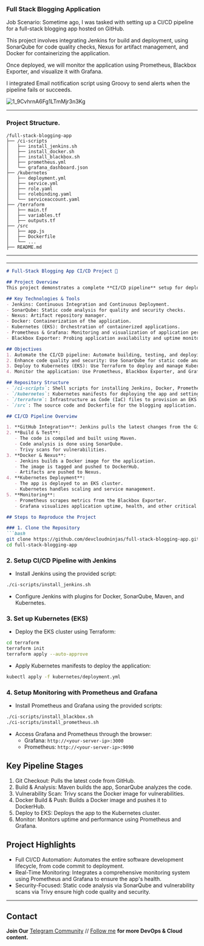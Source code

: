 ### Full Stack Blogging Application

Job Scenario:
Sometime ago, I was tasked with setting up a CI/CD pipeline for a full-stack blogging app hosted on GitHub.

This project involves integrating Jenkins for build and deployment, using SonarQube for code quality checks,
Nexus for artifact management, and Docker for containerizing the application.

Once deployed, we will monitor the application using Prometheus, Blackbox Exporter, and visualize it with Grafana.

I integrated Email notification script using Groovy to send alerts when the pipeline fails or succeeds. 


![1_9CvhrnA6Fg1LTmMjr3n3Kg](https://github.com/user-attachments/assets/837ea1ca-f69e-40a1-b4ee-15ace4dc3892)

---

### Project Structure.

``` 
/full-stack-blogging-app
├── /ci-scripts
│   ├── install_jenkins.sh
│   ├── install_docker.sh
│   ├── install_blackbox.sh
│   ├── prometheus.yml
│   └── grafana_dashboard.json
├── /kubernetes
│   ├── deployment.yml
│   ├── service.yml
│   ├── role.yaml
│   ├── rolebinding.yaml
│   └── serviceaccount.yaml
├── /terraform
│   ├── main.tf
│   ├── variables.tf
│   ├── outputs.tf
├── /src
│   ├── app.js
│   ├── Dockerfile
│   └── ...
├── README.md
```

---

####
---

```markdown
# Full-Stack Blogging App CI/CD Project 🚀

## Project Overview
This project demonstrates a complete **CI/CD pipeline** setup for deploying a full-stack blogging application, integrating modern tools like Jenkins, SonarQube, Nexus, Docker, Kubernetes (EKS), and Prometheus for monitoring. This repository showcases the **automation of code quality checks, artifact management, application deployment, and monitoring** in a production-like environment.

## Key Technologies & Tools
- Jenkins: Continuous Integration and Continuous Deployment.
- SonarQube: Static code analysis for quality and security checks.
- Nexus: Artifact repository manager.
- Docker: Containerization of the application.
- Kubernetes (EKS): Orchestration of containerized applications.
- Prometheus & Grafana: Monitoring and visualization of application performance.
- Blackbox Exporter: Probing application availability and uptime monitoring.

## Objectives
1. Automate the CI/CD pipeline: Automate building, testing, and deploying the blogging app.
2. Enhance code quality and security: Use SonarQube for static code analysis and Trivy for vulnerability scans.
3. Deploy to Kubernetes (EKS): Use Terraform to deploy and manage Kubernetes infrastructure on AWS.
4. Monitor the application: Use Prometheus, Blackbox Exporter, and Grafana for real-time monitoring and alerting.

## Repository Structure
- `/ci-scripts`: Shell scripts for installing Jenkins, Docker, Prometheus, Grafana, and Blackbox Exporter.
- `/kubernetes`: Kubernetes manifests for deploying the app and setting up roles and access.
- `/terraform`: Infrastructure as Code (IaC) files to provision an EKS cluster.
- `/src`: The source code and Dockerfile for the blogging application.

## CI/CD Pipeline Overview

1. **GitHub Integration**: Jenkins pulls the latest changes from the GitHub repository and triggers the pipeline.
2. **Build & Test**:
   - The code is compiled and built using Maven.
   - Code analysis is done using SonarQube.
   - Trivy scans for vulnerabilities.
3. **Docker & Nexus**:
   - Jenkins builds a Docker image for the application.
   - The image is tagged and pushed to DockerHub.
   - Artifacts are pushed to Nexus.
4. **Kubernetes Deployment**:
   - The app is deployed to an EKS cluster.
   - Kubernetes handles scaling and service management.
5. **Monitoring**:
   - Prometheus scrapes metrics from the Blackbox Exporter.
   - Grafana visualizes application uptime, health, and other critical metrics.

## Steps to Reproduce the Project

### 1. Clone the Repository
```bash
git clone https://github.com/devcloudninjas/full-stack-blogging-app.git
cd full-stack-blogging-app
```

### 2. Setup CI/CD Pipeline with Jenkins
- Install Jenkins using the provided script:
```bash
./ci-scripts/install_jenkins.sh 
```
- Configure Jenkins with plugins for Docker, SonarQube, Maven, and Kubernetes.

### 3. Set up Kubernetes (EKS)
- Deploy the EKS cluster using Terraform:
```bash
cd terraform
terraform init
terraform apply --auto-approve
```
- Apply Kubernetes manifests to deploy the application:
```bash
kubectl apply -f kubernetes/deployment.yml
```

### 4. Setup Monitoring with Prometheus and Grafana
- Install Prometheus and Grafana using the provided scripts:
```bash
./ci-scripts/install_blackbox.sh
./ci-scripts/install_prometheus.sh
```
- Access Grafana and Prometheus through the browser:
  - Grafana: `http://<your-server-ip>:3000`
  - Prometheus: `http://<your-server-ip>:9090`

## Key Pipeline Stages
1. Git Checkout: Pulls the latest code from GitHub.
2. Build & Analysis: Maven builds the app, SonarQube analyzes the code.
3. Vulnerability Scan: Trivy scans the Docker image for vulnerabilities.
4. Docker Build & Push: Builds a Docker image and pushes it to DockerHub.
5. Deploy to EKS: Deploys the app to the Kubernetes cluster.
6. Monitor: Monitors uptime and performance using Prometheus and Grafana.

## Project Highlights
- Full CI/CD Automation: Automates the entire software development lifecycle, from code commit to deployment.
- Real-Time Monitoring: Integrates a comprehensive monitoring system using Prometheus and Grafana to ensure the app's health.
- Security-Focused: Static code analysis via SonarQube and vulnerability scans via Trivy ensure high code quality and security.


---

## Contact
**Join Our** [Telegram Community](https://t.me/devcloudninjas) // [Follow me](https://github.com/devcloudninjas) **for more DevOps & Cloud content.**

```
